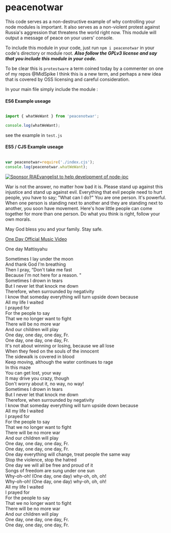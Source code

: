 # peacenotwar

This code serves as a non-destructive example of why controlling your node modules is important. It also serves as a non-violent protest against Russia's aggression that threatens the world right now. This module will output a message of peace on your users' console.

To include this module in your code, just run `npm i peacenotwar` in your code's directory or module root. ***Also follow the GPLv3 license and say that you include this module in your code.***

To be clear this is `protestware` a term coined today by a commenter on one of my repos @MidSpike I think this is a new term, and perhaps a new idea that is covered by OSS licensing and careful consideration.

In your main file simply include the module :


#### ES6 Example useage

```js

import { whatWeWant } from 'peacenotwar';

console.log(whatWeWant);

```

see the example in `test.js`


#### ES5 / CJS Example useage

```js

var peacenotwar=require('./index.cjs');
console.log(peacenotwar.whatWeWant);

```

[![Sponsor RIAEvangelist to help development of node-ipc](https://img.shields.io/static/v1?label=Sponsor%20Me%20On%20Github&message=%E2%9D%A4&logo=GitHub&link=https://github.com/sponsors/RIAEvangelist)](https://github.com/sponsors/RIAEvangelist)


War is not the answer, no matter how bad it is. Please stand up against this injustice and stand up against evil. Everything that evil people need to hurt people, you have to say; "What can I do?" You are one person. It's powerful. When one person is standing next to another and they are standing next to another, you soon have movement. Here's how little people can come together for more than one person. Do what you think is right, follow your own morals.

May God bless you and your family. Stay safe.

[One Day Official Music Video](https://www.youtube.com/watch?v=WRmBChQjZPs)

One day
Mattisyahu

Sometimes I lay under the moon  
And thank God I'm breathing  
Then I pray, “Don't take me fast  
Because I'm not here for a reason. "  
Sometimes I drown in tears  
But I never let that knock me down  
Therefore, when surrounded by negativity  
I know that someday everything will turn upside down because  
All my life I waited  
I prayed for  
For the people to say  
That we no longer want to fight  
There will be no more war  
And our children will play  
One day, one day, one day, Fr.  
One day, one day, one day, Fr.  
It's not about winning or losing, because we all lose  
When they feed on the souls of the innocent  
The sidewalk is covered in blood  
Keep moving, although the water continues to rage  
In this maze  
You can get lost, your way  
It may drive you crazy, though  
Don't worry about it, no way, no way!  
Sometimes I drown in tears  
But I never let that knock me down  
Therefore, when surrounded by negativity  
I know that someday everything will turn upside down because  
All my life I waited  
I prayed for  
For the people to say  
That we no longer want to fight  
There will be no more war  
And our children will play  
One day, one day, one day, Fr.  
One day, one day, one day, Fr.  
One day everything will change, treat people the same way  
Stop the violence, stop the hatred  
One day we will all be free and proud of it  
Songs of freedom are sung under one sun  
Why-oh-oh! (One day, one day) why-oh, oh, oh!  
Why-oh-oh! (One day, one day) why-oh, oh, oh!  
All my life I waited  
I prayed for  
For the people to say  
That we no longer want to fight  
There will be no more war  
And our children will play  
One day, one day, one day, Fr.  
One day, one day, one day, Fr.  
